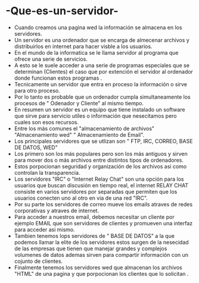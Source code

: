 # -Que-es-un-servidor-
- Cuando creamos una pagina wed la información  se almacena en los servidores.
- Un servidor es una ordenador  que se encarga de almecenar archivos y distribuirlos en internet para hacer visble a los usuarios.
- En el  mundo de la informatica se le llama servidor  al  programa que ofrece una serie de servicios.
- A esto se le suele acceder a una serie de programas  especiales que se determinan (Clientes) el caso que por extención  el  servidor al ordenador donde funcionan estos programas .
- Tecnicamente  un  servidor que entra en proceso la información o sirve para  otro proceso.
- Por lo tanto es probable que un ordenador cumpla simultaneamente los procesos de " Odenador y Cliente" al mismo tiempo.
- En resumen un servidor es un equipo que tiene instalado un software que sirve para servicio utiles o información que nesecitamos  pero cuales son esos recursos.
- Entre los más comunes el "almacenamiento de archivos" "Almacenamiento wed"  " Almacenamiento de Email".
- Los principales servidores que se utlizan son " FTP, IRC, CORREO, BASE DE DATOS, WED"
- Los primero son los más populares pero son los más antiguos y sirven para mover dos o más archivos entre distintos tipos de ordenadores.
- Estos porpocionan seguridad y organización de los archivos asi como controlan la transparencia.
- Los servidores "IRC" o "Internet Relay Chat" son una opción para los usuarios que buscan discusión en tiempo real, el internet RELAY CHAT consiste en varios servidores por separadas que permiten que los usuarios conecten uno al otro en via de una red "IRC".
- Por su parte los servidores de correo mueve los emails atraves de redes corporativas y atraves de internet.
- Para acceder a nuestros email, debemos necesitar un cliente por ejemplo EMAIL que son servidores de clientes  y promueven una interfaz para acceder asi mismo.
- Tambien tenemos lops servidores de " BASE DE DATOS"  a la que podemos llamar la elite de los servidores estos surgen de la nesecidad de las empresas que tienen que manejar grandes y complejos volumenes de datos ademas sirven para compartir información con un cojunto de clientes.
- Finalmente tenemos los servidores wed que almacenan los archivos "HTML"  de una pagina y que porpocionan los clientes que lo solicitan .
